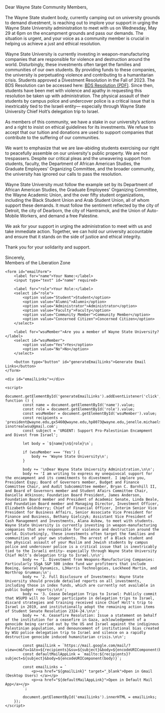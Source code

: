 <!DOCTYPE html>
<html>
<head>
    <title>Email Link with User Input</title>
</head>
<body>
    <p>
        Dear Wayne State Community Members,
        <br><br>
       The Wayne State student body, currently camping out on university grounds to demand divestment, is reaching out to implore your support in urging the Wayne State University administration to meet with us on Wednesday, May 29 at 6pm on the encampment grounds and pass our demands. The situation is urgent, and your voice as a community member is crucial in helping us achieve a just and ethical resolution.
        <br><br>
Wayne State University is currently investing in weapon-manufacturing companies that are responsible for violence and destruction around the world. Disturbingly, these investments often target the families and communities of our own students. By providing funds to these companies, the university is perpetuating violence and contributing to a humanitarian crisis. Students approved a Divestment Resolution in the Fall of 2023. The BDS Resolution can be accessed here: <a href="https://bloximages.newyork1.vip.townnews.com/thesouthend.wayne.edu/content/tncms/assets/v3/editorial/b/f6/bf68657c-7ab3-11ee-a18a-439462851ee0/6545a243728c3.file.pdf" target="_blank">BDS Resolution (PDF)</a>. Since then, students have been met with violence and apathy in requesting this resolution be taken up with administration. The physical assault of their students by campus police and undercover police is a critical issue that is inextricably tied to the Israeli entity— especially through Wayne State University Chief Holt’s delegation trip to Israel. 
        <br><br>
      As members of this community, we have a stake in our university’s actions and a right to insist on ethical guidelines for its investments. We refuse to accept that our tuition and donations are used to support companies that contribute to the suffering of our communities.
        <br><br>
        We want to emphasize that we are law-abiding students exercising our right to peacefully assemble on our university's public property. We are not trespassers. Despite our critical pleas and the unwavering support from students, faculty, the Department of African American Studies, the Graduate Employees' Organizing Committee, and the broader community, the university has ignored our calls to pass the resolution.
        <br><br>
        Wayne State University must follow the example set by its Department of African American Studies, the Graduate Employees' Organizing Committee, the Wayne Academic Union, and the over fifty student organizations, including the Black Student Union and Arab Student Union, all of whom support these demands. It must follow the sentiment reflected by the city of Detroit, the city of Dearborn, the city of Hamtramck, and the Union of Auto-Mobile Workers, and demand a free Palestine. 
        <br><br>
        We ask for your support in urging the administration to meet with us and take immediate action. Together, we can hold our university accountable and ensure that it stands on the side of justice and ethical integrity.
        <br><br>
        Thank you for your solidarity and support.
        <br><br>
        Sincerely,
        <br>
        Members of the Liberation Zone
    </p>

    <form id="emailForm">
        <label for="name">Your Name:</label>
        <input type="text" id="name" required>
        
        <label for="role">Your Role:</label>
        <select id="role">
            <option value="Student">Student</option>
            <option value="Alumni">Alumni</option>
            <option value="Administrator">Administrator</option>
            <option value="Faculty">Faculty</option>
            <option value="Community Member">Community Member</option>
            <option value="Concerned Citizen">Concerned Citizen</option>
        </select>

        <label for="wsuMember">Are you a member of Wayne State University?</label>
        <select id="wsuMember">
            <option value="Yes">Yes</option>
            <option value="No">No</option>
        </select>

        <button type="button" id="generateEmailLinks">Generate Email Links</button>
    </form>

    <div id="emailLinks"></div>

    <script>
        document.getElementById('generateEmailLinks').addEventListener('click', function () {
            const name = document.getElementById('name').value;
            const role = document.getElementById('role').value;
            const wsuMember = document.getElementById('wsuMember').value;
            const recipients = 'president@wayne.edu,gx5460@wayne.edu,hp8073@wayne.edu,jenelle.michaels@wayne.edu,lbeale@wayne.edu,bgielczyk@wayne.edu,ar6659@wayne.edu, isnotrealwsu@gmail.com';
            const subject = 'URGENT: Support Pro-Palestinian Encampment and Divest from Israel';

            let body = `${name}\n${role}\n`;

            if (wsuMember === 'Yes') {
                body += 'Wayne State University\n';
            }

            body += '\nDear Wayne State University Administration,\n\n';
            body += 'I am writing to express my unequivocal support for the encampment and its commitments to divestment. I implore you, President Espy; Board of Governors member, Budget and Finance Committee Chair, and Audit Subcommittee member, Bryan C. Barnhill II, and Board of Governors member and Student Afairs Committee Chair, Danielle Atkinson; Foundation Board President, James Anderson, Foundation Board member and President of Academic Senate, Linda Beale, and Foundation Board member and Managing Director, Investment Officer, Elizabeth Goldsberry; Chief of Financial Officer, Interim Senior Vice President for Business Affairs, Senior Associate Vice President for Finance and Business, Bethany Gielczyk; Assistant Vice President of Cash Management and Investments, Alana Askew, to meet with students. Wayne State University is currently investing in weapon-manufacturing companies that are responsible for violence and destruction around the world. Disturbingly, these investments often target the families and communities of your own students. The arrest of a Black student and the physical assault of your Muslim and Jewish students by campus police and undercover police is a critical issue that is inextricably tied to the Israeli entity— especially through Wayne State University Chief Holt’s delegation trip to Israel.\n\n';
            body += '1. Divestment from Weapons-Manufacturing Companies: Particularly SSgA S&P 500 index fund war profiteers that include Boeing, General Dynamics, L3Harris Technolgoies, Lockheed Martin, and Northrop Grumman;\n';
            body += '2. Full Disclosure of Investments: Wayne State University should provide detailed reports on all investments, including those in index funds, which are currently not available in public budget reports;\n\n';
            body += '3. Cease Delegation Trips to Israel: Publicly commit that WSUPD will no longer participate in delegation trips to Israel, discard strategies and training received since Chief Holt's trip to Israel in 2019, and institutionally adopt the remaining action items of Student Senate Resolution 2324-24.\n\n';
            body += '4. Ceasefire Resolution: Issue a statement on behalf of the institution for a ceasefire in Gaza, acklowledgement of a genocide being carried out by the US and Israel against the indiginous Palestinian population, and denouncement of institutional bias created by WSU police delegation trip to Israel and silence on a rapidly destructive genocide induced humanitarian crisis.\n\n';

            const gmailLink = `https://mail.google.com/mail/?view=cm&fs=1&to=${recipients}&su=${subject}&body=${encodeURIComponent(body)}`;
            const defaultMailAppLink = `mailto:${recipients}?subject=${subject}&body=${encodeURIComponent(body)}`;

            const emailLinks = `
                <p><a href="${gmailLink}" target="_blank">Open in Gmail (Desktop Users) </a></p>
                <p><a href="${defaultMailAppLink}">Open in Default Mail App</a></p>
            `;

            document.getElementById('emailLinks').innerHTML = emailLinks;
        });
    </script>
</body>
</html>
